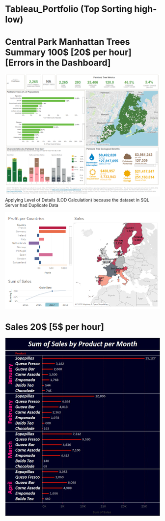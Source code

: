 # Tableau_Portfolio (Top Sorting high-low)

# Central Park Manhattan Trees Summary 100$ [20$ per hour] [Errors in the Dashboard]
![Dashboard 1](https://github.com/RubenGavidia/Scala/blob/master/CB.png?raw=true)
Applying Level of Details (LOD Calculation) because the dataset 
in SQL Server had Duplicate Data 

![Dashboard 1](https://github.com/RubenGavidia/Tableau_Portfolio/blob/main/Dashboard%201.png)

# Sales 20$ [5$ per hour]
![Dashboard 1](https://github.com/RubenGavidia/Tableau_Portfolio/blob/main/IMG-20210131-WA0000.jpg?raw=true)



